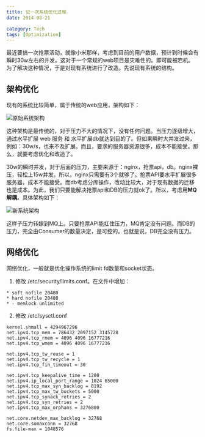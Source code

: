 ```yaml
---
title: 记一次系统优化过程
date: 2014-08-21

category: Tech
tags: [Optimization]
---
```



最近要搞一次抢票活动，就像小米那样，考虑到目前的用户数据，预计到时候会有瞬时30w左右的并发。这对于一个常规的web项目是灾难性的。即可能被宕机。为了解决这种情况，于是对现有系统进行了改造。先说现有系统的结构。

<!--more-->

## 架构优化
现有的系统比较简单，属于传统的web应用，架构如下：

<!--more-->

![原始系统架构](/assets/images/buy-ticket-1.png)

这种架构是最传统的，对于压力不大的情况下，没有任何问题。当压力逐级增大，通过水平扩展 web 服务 和 水平扩展db就达到目的了。但如果瞬时大并发过来，例如：30w/s，也来不及扩展。而且，要求的服务器资源很多，成本不能接受。那么，就要考虑优化和改造了。

30w的瞬时并发，对于后面的压力，主要来源于：nginx，抢票api，db。nginx裸压，轻松上15w并发。所以，nginx只需要有3个就够了。抢票API要水平扩展很多服务器，成本不能接受。而db考虑分库操作，改动比较大，对于现有数据的迁移也是成本。为此，我们只要能解决抢票api和DB的压力就ok了。所以，考虑用**MQ解耦**。具体架构如下：

![新系统架构](/assets/images/buy-ticket-2.png)

这样子压力转嫁到MQ上。只要抢票API能扛住压力，MQ肯定没有问题。而DB的压力，完全由Consumer的数量决定，是可控的。也就是说，DB完全没有压力。

## 网络优化
网络优化，一般就是优化操作系统的limit fd数量和socket状态。

1. 修改 /etc/security/limits.conf。在文件中增加：
```shell
* soft nofile 20480
* hard nofile 20480
* - memlock unlimited
```

2. 修改 /etc/sysctl.conf
```shell
kernel.shmall = 4294967296
net.ipv4.tcp_mem = 786432 2097152 3145728
net.ipv4.tcp_rmem = 4096 4096 16777216
net.ipv4.tcp_wmem = 4096 4096 16777216

net.ipv4.tcp_tw_reuse = 1
net.ipv4.tcp_tw_recycle = 1
net.ipv4.tcp_fin_timeout = 30

net.ipv4.tcp_keepalive_time = 1200
net.ipv4.ip_local_port_range = 1024 65000
net.ipv4.tcp_max_syn_backlog = 8192
net.ipv4.tcp_max_tw_buckets = 5000
net.ipv4.tcp_synack_retries = 2
net.ipv4.tcp_syn_retries = 2
net.ipv4.tcp_max_orphans = 3276800

net.core.netdev_max_backlog = 32768
net.core.somaxconn = 32768
fs.file-max = 1048576
```
